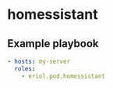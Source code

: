 # homessistant

## Example playbook

```yaml
- hosts: my-server
  roles:
    - eriol.pod.homessistant
```
